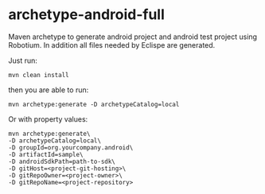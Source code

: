 archetype-android-full
========================

Maven archetype to generate android project and android test project using Robotium.
In addition all files needed by Eclispe are generated.

Just run:

`mvn clean install`

then you are able to run:

`mvn archetype:generate -D archetypeCatalog=local`

Or with property values:

    mvn archetype:generate\  
    -D archetypeCatalog=local\
    -D groupId=org.yourcompany.android\
    -D artifactId=sample\
    -D androidSdkPath=path-to-sdk\
    -D gitHost=<project-git-hosting>\
    -D gitRepoOwner=<project-owner>\
    -D gitRepoName=<project-repository>